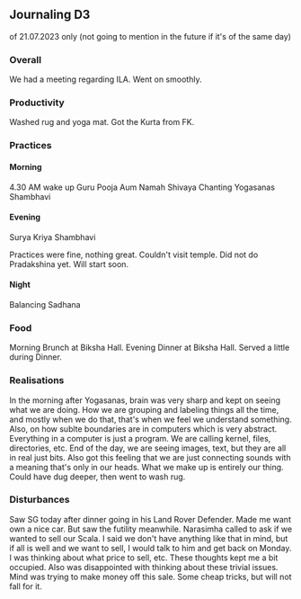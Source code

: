 ## Journaling D3

of 21.07.2023 only (not going to mention in the future if it's of the same day)

### Overall

We had a meeting regarding ILA. Went on smoothly.

### Productivity

Washed rug and yoga mat. Got the Kurta from FK.

### Practices

#### Morning

4.30 AM wake up
Guru Pooja
Aum Namah Shivaya Chanting
Yogasanas
Shambhavi

#### Evening

Surya Kriya
Shambhavi

Practices were fine, nothing great.
Couldn't visit temple.
Did not do Pradakshina yet. Will start soon.

#### Night

Balancing Sadhana

### Food

Morning Brunch at Biksha Hall.
Evening Dinner at Biksha Hall.
Served a little during Dinner.

### Realisations

In the morning after Yogasanas, brain was very sharp and kept on seeing what we are doing. How we are grouping and labeling things all the time, and mostly when we do that, that's when we feel we understand something.
Also, on how sublte boundaries are in computers which is very abstract. Everything in a computer is just a program. We are calling kernel, files, directories, etc. End of the day, we are seeing images, text, but they are all in real just bits. Also got this feeling that we are just connecting sounds with a meaning that's only in our heads. What we make up is entirely our thing. Could have dug deeper, then went to wash rug.

### Disturbances

Saw SG today after dinner going in his Land Rover Defender. Made me want own a nice car. But saw the futility meanwhile. Narasimha called to ask if we wanted to sell our Scala. I said we don't have anything like that in mind, but if all is well and we want to sell, I would talk to him and get back on Monday. I was thinking about what price to sell, etc. These thoughts kept me a bit occupied. Also was disappointed with thinking about these trivial issues. Mind was trying to make money off this sale. Some cheap tricks, but will not fall for it.
